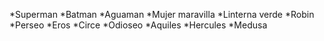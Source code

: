 *Superman
*Batman
*Aguaman
*Mujer maravilla
*Linterna verde
*Robin
*Perseo
*Eros
*Circe
*Odioseo
*Aquiles
*Hercules 
*Medusa
